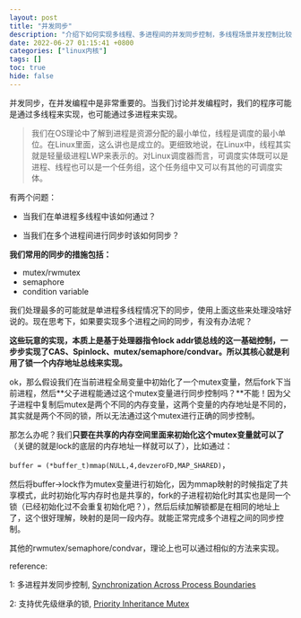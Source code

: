 ```yaml
---
layout: post
title: "并发同步"
description: "介绍下如何实现多线程、多进程间的并发同步控制，多线程场景并发控制比较常见，多进程的可能不少人都比较陌生一点吧。"
date: 2022-06-27 01:15:41 +0800
categories: ["linux内核"]
tags: []
toc: true
hide: false
---
```


并发同步，在并发编程中是非常重要的。当我们讨论并发编程时，我们的程序可能是通过多线程来实现，也可能通过多进程来实现。

> 我们在OS理论中了解到进程是资源分配的最小单位，线程是调度的最小单位。在Linux里面，这么讲也是成立的。更细致地说，在Linux中，线程其实就是轻量级进程LWP来表示的。对Linux调度器而言，可调度实体既可以是进程、线程也可以是一个任务组，这个任务组中又可以有其他的可调度实体。

有两个问题：

- 当我们在单进程多线程中该如何通过？

- 当我们在多个进程间进行同步时该如何同步？

**我们常用的同步的措施包括：**

- mutex/rwmutex
- semaphore
- condition variable

我们处理最多的可能就是单进程多线程情况下的同步，使用上面这些来处理没啥好说的。现在思考下，如果要实现多个进程之间的同步，有没有办法呢？

**这些玩意的实现，本质上是基于处理器指令lock addr锁总线的这一基础控制，一步步实现了CAS、Spinlock、mutex/semaphore/condvar。所以其核心就是利用了锁一个内存地址总线来实现。**

ok，那么假设我们在当前进程全局变量中初始化了一个mutex变量，然后fork下当前进程，然后**父子进程能通过这个mutex变量进行同步控制吗？**不能！因为父子进程中复制后mutex是两个不同的内存变量，这两个变量的内存地址是不同的，其实就是两个不同的锁，所以无法通过这个mutex进行正确的同步控制。

那怎么办呢？我们**只要在共享的内存空间里面来初始化这个mutex变量就可以了**（关键的就是lock的底层的内存地址一样就可以了），比如通过：

`buffer = (*buffer_t)mmap(NULL,4,devzeroFD,MAP_SHARED)`，

然后将buffer->lock作为mutex变量进行初始化，因为mmap映射的时候指定了共享模式，此时初始化写内存时也是共享的，fork的子进程初始化时其实也是同一个锁（已经初始化过不会重复初始化吧？），然后后续加解锁都是在相同的地址上了，这个很好理解，映射的是同一段内存。就能正常完成多个进程之间的同步控制。

其他的rwmutex/semaphore/condvar，理论上也可以通过相似的方法来实现。



reference:

1: 多进程并发同步控制, [Synchronization Across Process Boundaries](https://docs.oracle.com/cd/E19455-01/806-5257/6je9h032v/index.html)

2: 支持优先级继承的锁, [Priority Inheritance Mutex](https://sourcegraph.com/github.com/torvalds/linux/-/blob/Documentation/locking/rt-mutex.rst)

